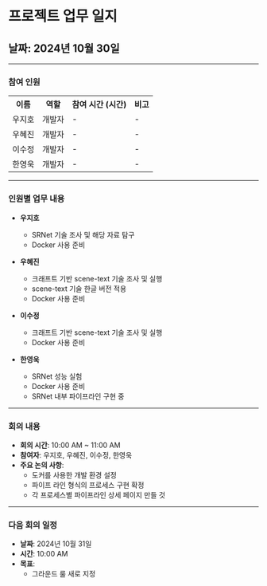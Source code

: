 # 프로젝트 업무 일지

## 날짜: 2024년 10월 30일

---

### 참여 인원

<div align="center">

<table>
  <tr>
    <th>이름</th>
    <th>역할</th>
    <th>참여 시간 (시간)</th>
    <th>비고</th>
  </tr>
  <tr>
    <td>우지호</td>
    <td>개발자</td>
    <td>-</td>
    <td>-</td>
  </tr>
  <tr>
    <td>우혜진</td>
    <td>개발자</td>
    <td>-</td>
    <td>-</td>
  </tr>
  <tr>
    <td>이수정</td>
    <td>개발자</td>
    <td>-</td>
    <td>-</td>
  </tr>
  <tr>
    <td>한영욱</td>
    <td>개발자</td>
    <td>-</td>
    <td>-</td>
  </tr>
</table>

</div>

---

### 인원별 업무 내용

- **우지호**
  - SRNet 기술 조사 및 해당 자료 탐구
  - Docker 사용 준비 

- **우혜진**
  - 크래프트 기반 scene-text 기술 조사 및 실행
  - scene-text 기술 한글 버전 적용
  - Docker 사용 준비 

- **이수정**
  - 크래프트 기반 scene-text 기술 조사 및 실행
  - Docker 사용 준비 

- **한영욱**
  - SRNet 성능 실험
  - Docker 사용 준비
  - SRNet 내부 파이프라인 구현 중

---

### 회의 내용

- **회의 시간**: 10:00 AM ~ 11:00 AM
- **참여자**: 우지호, 우혜진, 이수정, 한영욱
- **주요 논의 사항**:
  - 도커를 사용한 개발 환경 설정
  - 파이프 라인 형식의 프로세스 구현 확정
  - 각 프로세스별 파이프라인 상세 페이지 만들 것

---

### 다음 회의 일정

- **날짜**: 2024년 10월 31일
- **시간**: 10:00 AM
- **목표**:
  - 그라운드 룰 새로 지정
